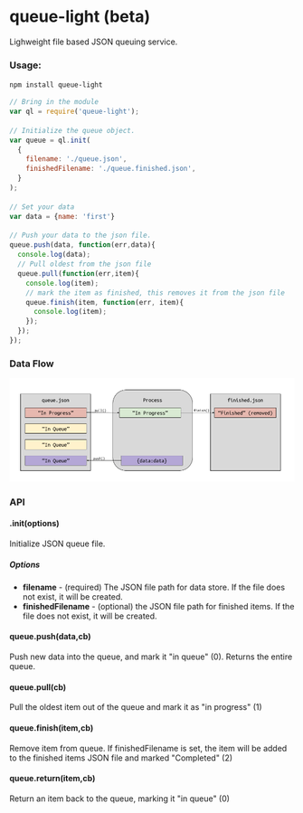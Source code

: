 # queue-light (beta)
Lighweight file based JSON queuing service.

### Usage:

```shell
npm install queue-light
```

```javascript
// Bring in the module
var ql = require('queue-light');

// Initialize the queue object.
var queue = ql.init(
  {
    filename: './queue.json',
    finishedFilename: './queue.finished.json',
  }
);

// Set your data
var data = {name: 'first'}

// Push your data to the json file.
queue.push(data, function(err,data){
  console.log(data);
  // Pull oldest from the json file
  queue.pull(function(err,item){
    console.log(item);
    // mark the item as finished, this removes it from the json file
    queue.finish(item, function(err, item){
      console.log(item);
    });
  });
});
```

### Data Flow

![](https://github.com/rackfx/queue-light/blob/master/queue-light-flow.png?raw=true)

### API

#### .init(options)

Initialize JSON queue file.

##### Options
- **filename** - (required) The JSON file path for data store. If the file does not exist, it will be created.
- **finishedFilename** - (optional) the JSON file path for finished items. If the file does not exist, it will be created.

#### queue.push(data,cb)

Push new data into the queue, and mark it "in queue" (0).  Returns the entire queue.

#### queue.pull(cb)

Pull the oldest item out of the queue and mark it as "in progress" (1)

#### queue.finish(item,cb)

Remove item from queue.  If finishedFilename is set, the item will be added to the finished items JSON file and marked "Completed" (2)

#### queue.return(item,cb)

Return an item back to the queue, marking it "in queue" (0)
